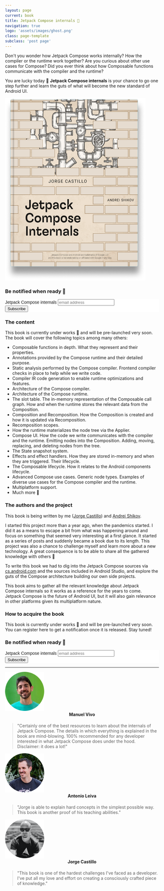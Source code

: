```yaml
---
layout: page
current: book
title: Jetpack Compose internals 📖
navigation: true
logo: 'assets/images/ghost.png'
class: page-template
subclass: 'post page'
---
```


Don't you wonder how Jetpack Compose works internally? How the compiler or the runtime work together? Are you curious about other use cases for Compose? Did you ever think about how Composable functions communicate with the compiler and the runtime?

You are lucky today 🙌 **Jetpack Compose internals** is your chance to go one step further and learn the guts of what will become the new standard of Android UI.

<img src="../assets/images/title_page.png" alt="My portrait pic" style="width:460px;height:598px">

### Be notified when ready 🚀

<!-- Begin Mailchimp Signup Form -->
<link href="//cdn-images.mailchimp.com/embedcode/slim-10_7.css" rel="stylesheet" type="text/css">
<style type="text/css">
	#mc_embed_signup{background:#fff; clear:left; font:14px Helvetica,Arial,sans-serif; }
	/* Add your own Mailchimp form style overrides in your site stylesheet or in this style block.
	   We recommend moving this block and the preceding CSS link to the HEAD of your HTML file. */
</style>
<div id="mc_embed_signup">
<form action="https://dev.us6.list-manage.com/subscribe/post?u=ca4daf32c3c5e272f68ae5eb0&amp;id=b8f302a8c8" method="post" id="mc-embedded-subscribe-form" name="mc-embedded-subscribe-form" class="validate" target="_blank" novalidate>
    <div id="mc_embed_signup_scroll">
	<label for="mce-EMAIL">Jetpack Compose internals</label>
	<input type="email" value="" name="EMAIL" class="email" id="mce-EMAIL" placeholder="email address" required>
    <!-- real people should not fill this in and expect good things - do not remove this or risk form bot signups-->
    <div style="position: absolute; left: -5000px;" aria-hidden="true"><input type="text" name="b_ca4daf32c3c5e272f68ae5eb0_b8f302a8c8" tabindex="-1" value=""></div>
    <div class="clear"><input type="submit" value="Subscribe" name="subscribe" id="mc-embedded-subscribe" class="button"></div>
    </div>
</form>
</div>

<!--End mc_embed_signup-->

### The content

This book is currently under works 🚧 and will be pre-launched very soon. The book will cover the following topics among many others:

* Composable functions in depth. What they represent and their properties.
* Annotations provided by the Compose runtime and their detailed purpose.
* Static analysis performed by the Compose compiler. Frontend compiler checks in place to help while we write code.
* Compiler IR code generation to enable runtime optimizations and features.
* Architecture of the Compose compiler.
* Architecture of the Compose runtime.
* The slot table. The in-memory representation of the Composable call graph. How and when the runtime stores the relevant data from the Composition.
* Composition and Recomposition. How the Composition is created and how it is updated via Recomposition.
* Recomposition scopes.
* How the runtime materializes the node tree via the Applier.
* Compose UI. How the code we write communicates with the compiler and the runtime. Emitting nodes into the Composition. Adding, moving, replacing, and deleting nodes from the tree.
* The State snapshot system.
* Effects and effect handlers. How they are stored in-memory and when they are triggered. Their lifecycle.
* The Composable lifecycle. How it relates to the Android components lifecycle.
* Advanced Compose use cases. Generic node types. Examples of diverse use cases for the Compose compiler and the runtime.
* Multiplatform support.
* Much more 🚀

### The authors and the project

This book is being written by me ([Jorge Castillo](https://www.twitter.com/JorgeCastilloPR)) and [Andrei Shikov](https://twitter.com/shikasd_).

I started this project more than a year ago, when the pandemics started. I did it as a means to escape a bit from what was happening around and focus on something that seemed very interesting at a first glance. It started as a series of posts and suddenly became a book due to its length. This project was also a chance to challenge myself and learn more about a new technology. A great consequence is to be able to share all the gathered knowledge with others 🥳

To write this book we had to dig into the Jetpack Compose sources via [cs.android.com](https://cs.android.com) and the sources included in Android Studio, and explore the guts of the Compose architecture building our own side projects.

This book aims to gather all the relevant knowledge about Jetpack Compose internals so it works as a reference for the years to come. Jetpack Compose is the future of Android UI, but it will also gain relevance in other platforms given its multiplatform nature.

### How to acquire the book

This book is currently under works 🚧 and will be pre-launched very soon. You can register here to get a notification once it is released. Stay tuned!

### Be notified when ready 🚀

<!-- Begin Mailchimp Signup Form -->
<link href="//cdn-images.mailchimp.com/embedcode/slim-10_7.css" rel="stylesheet" type="text/css">
<style type="text/css">
	#mc_embed_signup{background:#fff; clear:left; font:14px Helvetica,Arial,sans-serif; }
	/* Add your own Mailchimp form style overrides in your site stylesheet or in this style block.
	   We recommend moving this block and the preceding CSS link to the HEAD of your HTML file. */
</style>
<div id="mc_embed_signup">
<form action="https://dev.us6.list-manage.com/subscribe/post?u=ca4daf32c3c5e272f68ae5eb0&amp;id=b8f302a8c8" method="post" id="mc-embedded-subscribe-form" name="mc-embedded-subscribe-form" class="validate" target="_blank" novalidate>
    <div id="mc_embed_signup_scroll">
	<label for="mce-EMAIL">Jetpack Compose internals</label>
	<input type="email" value="" name="EMAIL" class="email" id="mce-EMAIL" placeholder="email address" required>
    <!-- real people should not fill this in and expect good things - do not remove this or risk form bot signups-->
    <div style="position: absolute; left: -5000px;" aria-hidden="true"><input type="text" name="b_ca4daf32c3c5e272f68ae5eb0_b8f302a8c8" tabindex="-1" value=""></div>
    <div class="clear"><input type="submit" value="Subscribe" name="subscribe" id="mc-embedded-subscribe" class="button"></div>
    </div>
</form>
</div>

<!--End mc_embed_signup-->

---

<img src="../assets/images/manuelvivo.png" alt="My portrait pic" style="width:128px;height:128px">
<div align="center" style="margin-bottom:20px"><b>Manuel Vivo</b></div>

> "Certainly one of the best resources to learn about the internals of Jetpack Compose. The details in which everything is explained in the book are mind-blowing. 100% recommended for any developer interested in what Jetpack Compose does under the hood. Disclaimer: it does a lot!"

<img src="../assets/images/antonioleiva.png" alt="My portrait pic" style="width:128px;height:128px">
<div align="center" style="margin-bottom:20px"><b>Antonio Leiva</b></div>

> "Jorge is able to explain hard concepts in the simplest possible way. This book is another proof of his teaching abilities."

<img src="../assets/images/portrait.png" alt="My portrait pic" style="width:128px;height:128px">
<div align="center" style="margin-bottom:20px"><b>Jorge Castillo</b></div>

> "This book is one of the hardest challenges I've faced as a developer. I've put all my love and effort on creating a consciously crafted piece of knowledge."
